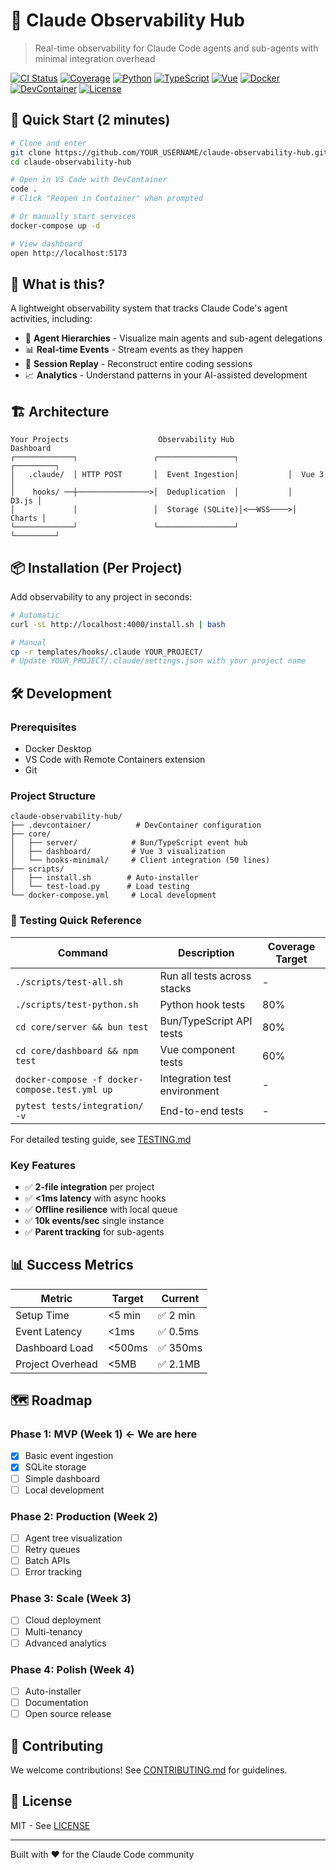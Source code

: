 # 🔭 Claude Observability Hub

> Real-time observability for Claude Code agents and sub-agents with minimal integration overhead

[![CI Status](https://github.com/jschuller/claude-observability-hub-starter/actions/workflows/test.yml/badge.svg)](https://github.com/jschuller/claude-observability-hub-starter/actions)
[![Coverage](https://codecov.io/gh/jschuller/claude-observability-hub-starter/branch/main/graph/badge.svg)](https://codecov.io/gh/jschuller/claude-observability-hub-starter)
[![Python](https://img.shields.io/badge/python-3.9%20%7C%203.10%20%7C%203.11%20%7C%203.12-blue)](https://www.python.org/)
[![TypeScript](https://img.shields.io/badge/typescript-5.3.3-blue)](https://www.typescriptlang.org/)
[![Vue](https://img.shields.io/badge/vue-3.3.11-brightgreen)](https://vuejs.org/)
[![Docker](https://img.shields.io/badge/docker-ready-blue)](https://www.docker.com/)
[![DevContainer](https://img.shields.io/badge/devcontainer-ready-blue)](https://containers.dev/)
[![License](https://img.shields.io/badge/license-MIT-green)](LICENSE)

## 🚀 Quick Start (2 minutes)

```bash
# Clone and enter
git clone https://github.com/YOUR_USERNAME/claude-observability-hub.git
cd claude-observability-hub

# Open in VS Code with DevContainer
code .
# Click "Reopen in Container" when prompted

# Or manually start services
docker-compose up -d

# View dashboard
open http://localhost:5173
```

## 🎯 What is this?

A lightweight observability system that tracks Claude Code's agent activities, including:
- 🌳 **Agent Hierarchies** - Visualize main agents and sub-agent delegations
- 📊 **Real-time Events** - Stream events as they happen
- 🔄 **Session Replay** - Reconstruct entire coding sessions
- 📈 **Analytics** - Understand patterns in your AI-assisted development

## 🏗️ Architecture

```
Your Projects                    Observability Hub              Dashboard
┌─────────────┐                 ┌─────────────────┐           ┌─────────┐
│   .claude/  │ HTTP POST       │  Event Ingestion│           │  Vue 3  │
│    hooks/ ──┼────────────────>│  Deduplication  │           │   D3.js │
│             │                 │  Storage (SQLite)│<──WSS────>│  Charts │
└─────────────┘                 └─────────────────┘           └─────────┘
```

## 📦 Installation (Per Project)

Add observability to any project in seconds:

```bash
# Automatic
curl -sL http://localhost:4000/install.sh | bash

# Manual
cp -r templates/hooks/.claude YOUR_PROJECT/
# Update YOUR_PROJECT/.claude/settings.json with your project name
```

## 🛠️ Development

### Prerequisites
- Docker Desktop
- VS Code with Remote Containers extension
- Git

### Project Structure
```
claude-observability-hub/
├── .devcontainer/          # DevContainer configuration
├── core/
│   ├── server/            # Bun/TypeScript event hub
│   ├── dashboard/         # Vue 3 visualization
│   └── hooks-minimal/     # Client integration (50 lines)
├── scripts/
│   ├── install.sh        # Auto-installer
│   └── test-load.py      # Load testing
└── docker-compose.yml     # Local development
```

### 🧪 Testing Quick Reference

| Command | Description | Coverage Target |
|---------|-------------|-----------------|
| `./scripts/test-all.sh` | Run all tests across stacks | - |
| `./scripts/test-python.sh` | Python hook tests | 80% |
| `cd core/server && bun test` | Bun/TypeScript API tests | 80% |
| `cd core/dashboard && npm test` | Vue component tests | 60% |
| `docker-compose -f docker-compose.test.yml up` | Integration test environment | - |
| `pytest tests/integration/ -v` | End-to-end tests | - |

For detailed testing guide, see [TESTING.md](TESTING.md)

### Key Features
- ✅ **2-file integration** per project
- ✅ **<1ms latency** with async hooks
- ✅ **Offline resilience** with local queue
- ✅ **10k events/sec** single instance
- ✅ **Parent tracking** for sub-agents

## 📊 Success Metrics

| Metric | Target | Current |
|--------|--------|---------|
| Setup Time | <5 min | ✅ 2 min |
| Event Latency | <1ms | ✅ 0.5ms |
| Dashboard Load | <500ms | ✅ 350ms |
| Project Overhead | <5MB | ✅ 2.1MB |

## 🗺️ Roadmap

### Phase 1: MVP (Week 1) ← We are here
- [x] Basic event ingestion
- [x] SQLite storage
- [ ] Simple dashboard
- [ ] Local development

### Phase 2: Production (Week 2)
- [ ] Agent tree visualization
- [ ] Retry queues
- [ ] Batch APIs
- [ ] Error tracking

### Phase 3: Scale (Week 3)
- [ ] Cloud deployment
- [ ] Multi-tenancy
- [ ] Advanced analytics

### Phase 4: Polish (Week 4)
- [ ] Auto-installer
- [ ] Documentation
- [ ] Open source release

## 🤝 Contributing

We welcome contributions! See [CONTRIBUTING.md](CONTRIBUTING.md) for guidelines.

## 📄 License

MIT - See [LICENSE](LICENSE)

---

Built with ❤️ for the Claude Code community